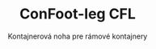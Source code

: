 ---
title: "ConFoot-leg CFL"
subtitle: "Kontajnerová noha pre rámové kontajnery"
mainImage: "/images/products/confoot-leg-cfl-main.jpg"
gallery:
  - "/images/products/confoot-leg-cfl-1.jpg"
  - "/images/products/confoot-leg-cfl-2.jpg"
  - "/images/products/confoot-leg-cfl-3.jpg"
shortDescription: "ConFoot-leg CFL je navrhnutý špeciálne pre rámované kontajnery, dokonale sedí na rámoch, čo umožňuje používanie kontajnerov ako úložných priestorov pre kvapaliny a iné materiály."
technicalDescription: "Model CFL je konštruovaný pre guľaté kontajnery, ktoré sa používajú na prepravu kvapalín vyžadujúcich odolnosť voči vysokému tlaku, pretože guľový tvar najlepšie rozdeľuje tlak, avšak potrebuje okolo seba rámy, aby bol prepraviteľný."
videoID: "C2KwnEb-npU"
specifications:
  - name: "Hmotnosť"
    value: "24 kg na nohu"
  - name: "Nosnosť"
    value: "30 ton"
  - name: "Rozsah nastaviteľnosti"
    value: "1 043 mm až 1 448 mm"
  - name: "Materiál"
    value: "Oceľ vysokej kvality"
price: "3.500 EUR"
priceVAT: "4.235 EUR"
pricingNotes: "K dispozícii sú objemové zľavy. Pre viac informácií nás kontaktujte."
buyLink: "/contact"
howToUse: |
  1. Umiestnite nohu CFL do rohu rámu kontajnera
  2. Zapojte zaisťovací mechanizmus
  3. Ak je to potrebné, nastavte výšku v rozsahu od 1 043 mm do 1 448 mm
  4. Opakujte pre všetky potrebné rohy
  5. Spustite príves a odjazdite, pričom kontajner nechajte na nohách
benefits:
  - title: "Dokonalé prispôsobenie rámu"
    description: "Navrhnutý tak, aby dokonale sedel na rámy guľatých kontajnerov."
  - title: "Úložisko pre kvapaliny"
    description: "Umožňuje používanie kontajnerov ako úložných priestorov pre kvapaliny vyžadujúce odolnosť voči vysokému tlaku."
  - title: "Špecializovaný dizajn"
    description: "Navrhnutý špeciálne pre jedinečné požiadavky rámovaných kontajnerov."
  - title: "Univerzálne využitie"
    description: "Vhodný pre rôzne odvetvia, ktoré vyžadujú špecializované uloženie a manipuláciu s kontajnermi."
  - title: "Okamžitá mobilita"
    description: "Kontajnery sú vždy pripravené na prepravu - jednoducho pripojte príves pod kontajner a pokračujte v ceste."
  - title: "Optimalizácia nákladov"
    description: "Optimalizuje náklady a čas tým, že umožňuje špecializovanú manipuláciu s kontajnermi bez potreby ďalšieho vybavenia."
articleContent: |
  ## Čo je ConFoot-leg CFL?

  ConFoot-leg CFL je špecializované riešenie nohy kontajnera, navrhnuté špeciálne pre rámované kontajnery. Na rozdiel od štandardných prepravných kontajnerov, guľaté kontajnery používané na prepravu kvapalín vyžadujúcich odolnosť voči vysokému tlaku potrebujú rámy okolo seba, aby boli prepraviteľné, pretože guľový tvar najlepšie rozdeľuje tlak. Model CFL je navrhnutý tak, aby dokonale zapadol do týchto rámov, čo umožňuje, aby tieto špecializované kontajnery boli používané ako úložné priestory pre kvapaliny a iné materiály, ktoré vyžadujú odolnosť voči tlaku.

  ## Kľúčové výhody pre špecializovanú manipuláciu s kontajnermi

  ConFoot-leg CFL poskytuje významné prevádzkové výhody pre firmy, ktoré manipulujú s rámovanými kontajnermi, najmä tými používanými na prepravu a skladovanie kvapalín. Umožnením umiestnenia týchto špecializovaných kontajnerov na nohy môžete vytvárať flexibilné úložné riešenia pre kvapaliny a iné materiály citlivé na tlak bez potreby trvalej infraštruktúry.

  Model CFL umožňuje podnikom optimalizovať ich špecializované operácie s kontajnermi, pričom poskytuje spôsob, ako bezpečne podoprieť rámované kontajnery počas nakladania, vykladania a skladovania. Táto všestrannosť robí z modelu CFL ideálne riešenie pre odvetvia, ktoré sa spoliehajú na prepravu a skladovanie kvapalín a iných materiálov vyžadujúcich kontajnery odolné voči tlaku.

  ## Ako to funguje

  ConFoot-leg CFL sa bezpečne upevňuje na rámy špecializovaných kontajnerov a poskytuje stabilnú oporu, kým je kontajner umiestnený na nakladanie, vykladanie alebo skladovanie. Nohy majú nastavitelný rozsah od 1 043 mm do 1 448 mm, čo umožňuje univerzálne umiestnenie v rôznych prevádzkových prostrediach. Každá noha váži 24 kg, čo z nich robí ľahko manipulovateľný prvok pre operátorov, a zároveň systém poskytuje značnú nosnosť 30 ton.

  Inštalačný proces je jednoduchý:
  1. Umiestnite nohy CFL do rohov rámu kontajnera
  2. Zapojte zaisťovací mechanizmus na upevnenie nôh
  3. Nastavte výšku podľa vašich konkrétnych požiadaviek
  4. Spustite príves a odjazdite, pričom kontajner nechajte bezpečne podopretý na nohách

  Keď nastane čas premiestniť kontajner, jednoducho pripojte príves pod neho, upevnite kontajner na príves a odstráňte nohy, aby ste mohli pokračovať v ceste.

  ## Aplikácie ConFoot-leg CFL

  ### Chemický priemysel
  Chemický priemysel má výrazný prospech zo schopnosti CFL bezpečne podopierať kontajnery používané na skladovanie a prepravu chemikálií a kvapalných materiálov. Umožňovaním umiestnenia týchto špecializovaných kontajnerov na nohy môžu spoločnosti vytvárať flexibilné úložné riešenia, ktoré zachovávajú integritu materiálov citlivých na tlak a zároveň optimalizujú využitie priestoru.

  ### Ropa a plyn
  V odvetví ropy a plynu poskytuje CFL cennú flexibilitu pri manipulácii s kontajnermi používanými pre rôzne ropné produkty. Schopnosť bezpečne umiestniť tieto kontajnery na nohy umožňuje efektívnejšie nakladanie a vykladanie, ako aj vytváranie dočasnej skladovej kapacity počas špičkových prevádzkových období.

  ### Potravinársky a nápojový priemysel
  Potravinársky a nápojový priemysel môže využiť nohy CFL pre kontajnery používané pri preprave a skladovaní tekutých potravín. Stabilita a spoľahlivosť systému zabezpečuje, že tieto citlivé materiály môžu byť bezpečne manipulované a skladované bez rizika kontaminácie alebo poškodenia.

  ### Úprava a dodávka vody
  Prevádzka úpravy a dodávky vody môže ťažiť zo schopnosti CFL podopierať kontajnery používané na skladovanie a prepravu chemikálií na úpravu vody a iných kvapalných materiálov. Táto schopnosť umožňuje flexibilnejšie a efektívnejšie riadenie týchto dôležitých zdrojov.

  ## Technické špecifikácie

  - **Nosnosť**: 30 ton
  - **Hmotnosť**: 24 kg na nohu
  - **Rozsah nastavenia**: 1 043 mm až 1 448 mm
  - **Materiál**: Oceľ vysokej kvality s odolnou úpravou
  - **Kompatibilita**: Špecializované rámované kontajnery, najmä tie navrhnuté pre prepravu kvapalín

  ConFoot-leg CFL predstavuje špecializované riešenie pre manipuláciu s rámovanými kontajnermi, ktoré podnikom ponúka spôsob, ako optimalizovať svoje operácie s guľatými kontajnermi používanými pre kvapaliny a iné materiály vyžadujúce odolnosť voči tlaku. Umožnením bezpečného podopierania týchto špecializovaných kontajnerov na nohách pomáha CFL podnikom dosiahnuť väčšiu efektívnosť a flexibilitu v manipulácii s kontajnermi.
---